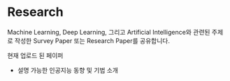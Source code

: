 # Research
Machine Learning, Deep Learning, 그리고 Artificial Intelligence와 관련된 주제로 작성한 Survey Paper 또는 Research Paper를 공유합니다.

현재 업로드 된 페이퍼
- 설명 가능한 인공지능 동향 및 기법 소개
